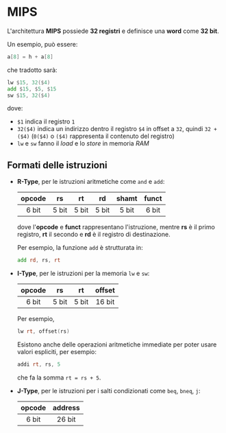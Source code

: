 # MIPS

L'architettura **MIPS** possiede **32 registri** e definisce una **word** come **32 bit**.

Un esempio, può essere:
```c
a[8] = h + a[8]
```
che tradotto sarà:
```asm
lw $15, 32($4)
add $15, $5, $15
sw $15, 32($4)
```
dove:
- `$1` indica il registro `1`
- `32($4)` indica un indirizzo dentro il registro `$4` in offset a `32`, quindi `32 + ($4)` (`0($4)` o `($4)` rappresenta il contenuto del registro)
- `lw` e `sw` fanno il _load_ e lo _store_ in memoria _RAM_

## Formati delle istruzioni

- **R-Type**, per le istruzioni aritmetiche come `and` e `add`:

	| opcode | rs | rt | rd | shamt | funct |
	|:-:|:-:|:-:|:-:|:-:|:-:|
	| 6 bit | 5 bit | 5 bit | 5 bit | 5 bit | 6 bit |

	dove l'**opcode** e **funct** rappresentano l'istruzione, mentre **rs** è il primo registro, **rt** il secondo e **rd** è il registro di destinazione.

	Per esempio, la funzione `add` è strutturata in:
	```asm
	add rd, rs, rt
	```

- **I-Type**, per le istruzioni per la memoria `lw` e `sw`:

	| opcode | rs | rt | offset |
	|:-:|:-:|:-:|:-:|
	| 6 bit | 5 bit | 5 bit | 16 bit |

	Per esempio,
	```asm
	lw rt, offset(rs)
	```

	Esistono anche delle operazioni aritmetiche immediate per poter usare valori espliciti, per esempio:
	```asm
	addi rt, rs, 5
	```
	che fa la somma `rt = rs + 5`.

- **J-Type**, per le istruzioni per i salti condizionati come `beq`, `bneq`, `j`:

	| opcode | address |
	|:-:|:-:
	| 6 bit | 26 bit |
